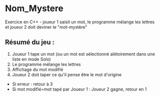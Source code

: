 # Nom_Mystere
Exercice en C++ - joueur 1 saisit un mot, le programme mélange les lettres et joueur 2 doit deviner le "mot-mystère"

## Résumé du jeu : 
1. Joueur 1 tape un mot (ou un mot est sélectionné alétoirement dans une liste en mode Solo)
2. Le programme mélange les lettres
3. Affichage du mot modifié
4. Joueur 2 doit taper ce qu'il pense être le mot d'origine
* Si erreur : retour à 3
* Si mot modifié=mot tapé par Joueur 1 : Joueur 2 gagne, retour en 1
